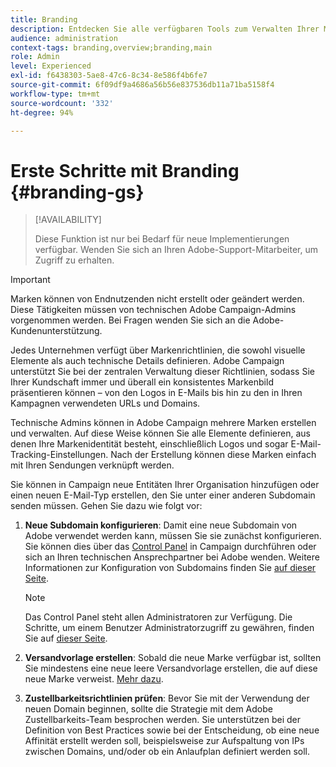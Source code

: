 ```yaml
---
title: Branding
description: Entdecken Sie alle verfügbaren Tools zum Verwalten Ihrer Markenidentitäten
audience: administration
context-tags: branding,overview;branding,main
role: Admin
level: Experienced
exl-id: f6438303-5ae8-47c6-8c34-8e586f4b6fe7
source-git-commit: 6f09df9a4686a56b56e837536db11a71ba5158f4
workflow-type: tm+mt
source-wordcount: '332'
ht-degree: 94%

---
```


# Erste Schritte mit Branding {#branding-gs}

>[!AVAILABILITY]
>
>Diese Funktion ist nur bei Bedarf für neue Implementierungen verfügbar. Wenden Sie sich an Ihren Adobe-Support-Mitarbeiter, um Zugriff zu erhalten.


>[!IMPORTANT]
>
>Marken können von Endnutzenden nicht erstellt oder geändert werden. Diese Tätigkeiten müssen von technischen Adobe Campaign-Admins vorgenommen werden. Bei Fragen wenden Sie sich an die Adobe-Kundenunterstützung.

Jedes Unternehmen verfügt über Markenrichtlinien, die sowohl visuelle Elemente als auch technische Details definieren. Adobe Campaign unterstützt Sie bei der zentralen Verwaltung dieser Richtlinien, sodass Sie Ihrer Kundschaft immer und überall ein konsistentes Markenbild präsentieren können – von den Logos in E-Mails bis hin zu den in Ihren Kampagnen verwendeten URLs und Domains. 

Technische Admins können in Adobe Campaign mehrere Marken erstellen und verwalten. Auf diese Weise können Sie alle Elemente definieren, aus denen Ihre Markenidentität besteht, einschließlich Logos und sogar E-Mail-Tracking-Einstellungen. Nach der Erstellung können diese Marken einfach mit Ihren Sendungen verknüpft werden.

Sie können in Campaign neue Entitäten Ihrer Organisation hinzufügen oder einen neuen E-Mail-Typ erstellen, den Sie unter einer anderen Subdomain senden müssen. Gehen Sie dazu wie folgt vor:

1. **Neue Subdomain konfigurieren**: Damit eine neue Subdomain von Adobe verwendet werden kann, müssen Sie sie zunächst konfigurieren. Sie können dies über das [Control Panel](https://experienceleague.adobe.com/docs/control-panel/using/subdomains-and-certificates/subdomains-branding.html?lang=de) in Campaign durchführen oder sich an Ihren technischen Ansprechpartner bei Adobe wenden. Weitere Informationen zur Konfiguration von Subdomains finden Sie [auf dieser Seite](https://experienceleague.adobe.com/de/docs/deliverability-learn/deliverability-best-practice-guide/additional-resources/campaign/ac-domain-name-setup).

   >[!NOTE]
   >
   >Das Control Panel steht allen Administratoren zur Verfügung. Die Schritte, um einem Benutzer Administratorzugriff zu gewähren, finden Sie auf [dieser Seite](https://experienceleague.adobe.com/docs/control-panel/using/discover-control-panel/managing-permissions.html?lang=de#discover-control-panel).

1. **Versandvorlage erstellen**: Sobald die neue Marke verfügbar ist, sollten Sie mindestens eine neue leere Versandvorlage erstellen, die auf diese neue Marke verweist. [Mehr dazu](branding-assign.md).

1. **Zustellbarkeitsrichtlinien prüfen**: Bevor Sie mit der Verwendung der neuen Domain beginnen, sollte die Strategie mit dem Adobe Zustellbarkeits-Team besprochen werden. Sie unterstützen bei der Definition von Best Practices sowie bei der Entscheidung, ob eine neue Affinität erstellt werden soll, beispielsweise zur Aufspaltung von IPs zwischen Domains, und/oder ob ein Anlaufplan definiert werden soll. 
